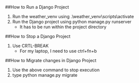##How to Run a Django Project
1) Run the weather_venv using .\weather_venv\scripts\activate
2) Run the Django project using python manage.py runserver
      - It has to be run within the project directory

##How to Stop a Django Project
1) Use CRTL-BREAK 
      - For my laptop, I need to use ctrl+fn+b

##How to Migrate changes in Django Project
1) Use the above command to stop execution
2) type python manage.py migrate

